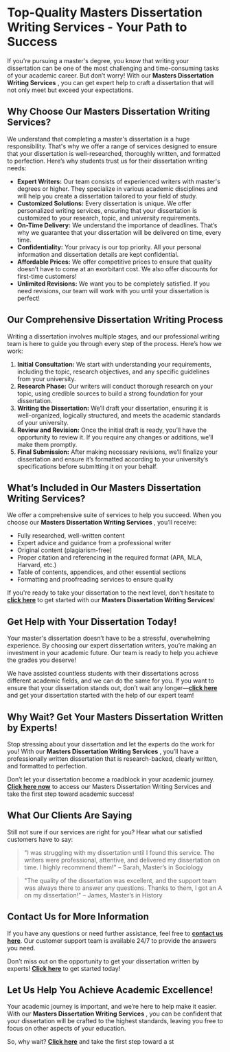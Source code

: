 # Top-Quality Masters Dissertation Writing Services - Your Path to Success

If you're pursuing a master's degree, you know that writing your dissertation can be one of the most challenging and time-consuming tasks of your academic career. But don’t worry! With our **Masters Dissertation Writing Services** , you can get expert help to craft a dissertation that will not only meet but exceed your expectations.

## Why Choose Our Masters Dissertation Writing Services?

We understand that completing a master's dissertation is a huge responsibility. That's why we offer a range of services designed to ensure that your dissertation is well-researched, thoroughly written, and formatted to perfection. Here’s why students trust us for their dissertation writing needs:

- **Expert Writers:** Our team consists of experienced writers with master's degrees or higher. They specialize in various academic disciplines and will help you create a dissertation tailored to your field of study.
- **Customized Solutions:** Every dissertation is unique. We offer personalized writing services, ensuring that your dissertation is customized to your research, topic, and university requirements.
- **On-Time Delivery:** We understand the importance of deadlines. That’s why we guarantee that your dissertation will be delivered on time, every time.
- **Confidentiality:** Your privacy is our top priority. All your personal information and dissertation details are kept confidential.
- **Affordable Prices:** We offer competitive prices to ensure that quality doesn’t have to come at an exorbitant cost. We also offer discounts for first-time customers!
- **Unlimited Revisions:** We want you to be completely satisfied. If you need revisions, our team will work with you until your dissertation is perfect!

## Our Comprehensive Dissertation Writing Process

Writing a dissertation involves multiple stages, and our professional writing team is here to guide you through every step of the process. Here’s how we work:

1. **Initial Consultation:** We start with understanding your requirements, including the topic, research objectives, and any specific guidelines from your university.
2. **Research Phase:** Our writers will conduct thorough research on your topic, using credible sources to build a strong foundation for your dissertation.
3. **Writing the Dissertation:** We’ll draft your dissertation, ensuring it is well-organized, logically structured, and meets the academic standards of your university.
4. **Review and Revision:** Once the initial draft is ready, you’ll have the opportunity to review it. If you require any changes or additions, we’ll make them promptly.
5. **Final Submission:** After making necessary revisions, we’ll finalize your dissertation and ensure it’s formatted according to your university’s specifications before submitting it on your behalf.

## What’s Included in Our Masters Dissertation Writing Services?

We offer a comprehensive suite of services to help you succeed. When you choose our **Masters Dissertation Writing Services** , you’ll receive:

- Fully researched, well-written content
- Expert advice and guidance from a professional writer
- Original content (plagiarism-free)
- Proper citation and referencing in the required format (APA, MLA, Harvard, etc.)
- Table of contents, appendices, and other essential sections
- Formatting and proofreading services to ensure quality

If you're ready to take your dissertation to the next level, don’t hesitate to [**click here**](https://tinyurl.com/topessay?keyword=masters+dissertation+writing+services) to get started with our **Masters Dissertation Writing Services**!

## Get Help with Your Dissertation Today!

Your master's dissertation doesn’t have to be a stressful, overwhelming experience. By choosing our expert dissertation writers, you’re making an investment in your academic future. Our team is ready to help you achieve the grades you deserve!

We have assisted countless students with their dissertations across different academic fields, and we can do the same for you. If you want to ensure that your dissertation stands out, don’t wait any longer—[**click here**](https://tinyurl.com/topessay?keyword=masters+dissertation+writing+services) and get your dissertation started with the help of our expert team!

## Why Wait? Get Your Masters Dissertation Written by Experts!

Stop stressing about your dissertation and let the experts do the work for you! With our **Masters Dissertation Writing Services** , you’ll have a professionally written dissertation that is research-backed, clearly written, and formatted to perfection.

Don’t let your dissertation become a roadblock in your academic journey. [**Click here now**](https://tinyurl.com/topessay?keyword=masters+dissertation+writing+services) to access our Masters Dissertation Writing Services and take the first step toward academic success!

## What Our Clients Are Saying

Still not sure if our services are right for you? Hear what our satisfied customers have to say:

> "I was struggling with my dissertation until I found this service. The writers were professional, attentive, and delivered my dissertation on time. I highly recommend them!" – Sarah, Master’s in Sociology

> "The quality of the dissertation was excellent, and the support team was always there to answer any questions. Thanks to them, I got an A on my dissertation!" – James, Master’s in History

## Contact Us for More Information

If you have any questions or need further assistance, feel free to [**contact us here**](https://tinyurl.com/topessay?keyword=masters+dissertation+writing+services). Our customer support team is available 24/7 to provide the answers you need.

Don’t miss out on the opportunity to get your dissertation written by experts! [**Click here**](https://tinyurl.com/topessay?keyword=masters+dissertation+writing+services) to get started today!

## Let Us Help You Achieve Academic Excellence!

Your academic journey is important, and we’re here to help make it easier. With our **Masters Dissertation Writing Services** , you can be confident that your dissertation will be crafted to the highest standards, leaving you free to focus on other aspects of your education.

So, why wait? [**Click here**](https://tinyurl.com/topessay?keyword=masters+dissertation+writing+services) and take the first step toward a st
